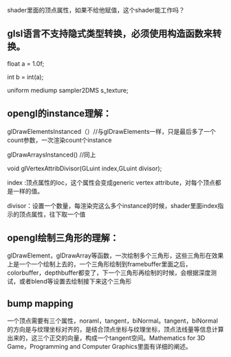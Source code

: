 shader里面的顶点属性，如果不给他赋值，这个shader能工作吗？



## glsl语言不支持隐式类型转换，必须使用构造函数来转换。

float a = 1.0f;

int b = int(a);

uniform mediump sampler2DMS s_texture;

## opengl的instance理解：

glDrawElementsInstanced（）//与glDrawElements一样，只是最后多了一个count参数，一次渲染count个instance

glDrawArraysInstanced() //同上

void glVertexAttribDivisor(GLuint index,GLuint divisor);

index :顶点属性的loc，这个属性会变成generic vertex attribute，对每个顶点都是一样的值。

divisor：设置一个数量，每渲染完这么多个instance的时候，shader里面index指示的顶点属性，往下取一个值



## opengl绘制三角形的理解：

​	glDrawElement，glDrawArray等函数，一次绘制多个三角形，这些三角形在效果上是一个一个绘制上去的，一个三角形绘制到framebuffer里面之后，colorbuffer，depthbuffer都变了，下一个三角形再绘制的时候，会根据深度测试，或者blend等设置去绘制接下来这个三角形

## bump mapping

​	一个顶点需要有三个属性，noraml，tangent，biNormal。tangent，biNormal的方向是与纹理坐标对齐的，是结合顶点坐标与纹理坐标，顶点法线量等信息计算出来的，这三个正交的向量，构成一个tangent空间。Mathematics for 3D Game，Programming and Computer Graphics里面有详细的阐述。